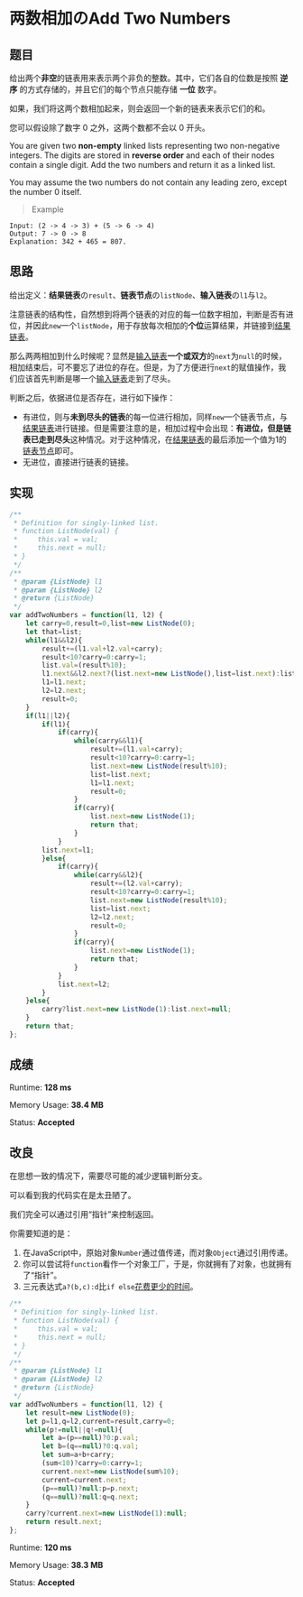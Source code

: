 # 两数相加のAdd Two Numbers

## 题目

给出两个**非空**的链表用来表示两个非负的整数。其中，它们各自的位数是按照 **逆序** 的方式存储的，并且它们的每个节点只能存储 **一位** 数字。

如果，我们将这两个数相加起来，则会返回一个新的链表来表示它们的和。

您可以假设除了数字 0 之外，这两个数都不会以 0 开头。

You are given two **non-empty** linked lists representing two non-negative integers. The digits are stored in **reverse order** and each of their nodes contain a single digit. Add the two numbers and return it as a linked list.

You may assume the two numbers do not contain any leading zero, except the number 0 itself.

> Example

```
Input: (2 -> 4 -> 3) + (5 -> 6 -> 4)
Output: 7 -> 0 -> 8
Explanation: 342 + 465 = 807.
```

## 思路

给出定义：**结果链表**の`result`、**链表节点**の`listNode`、**输入链表**の`l1`与`l2`。

注意链表的结构性，自然想到将两个链表的对应的每一位数字相加，判断是否有进位，并因此`new`一个`listNode`，用于存放每次相加的**个位**运算结果，并链接到<u>结果链表</u>。

那么两两相加到什么时候呢？显然是<u>输入链表</u>**一个或双方**的`next`为`null`的时候，相加结束后，可不要忘了进位的存在。但是，为了方便进行`next`的赋值操作，我们应该首先判断是哪一个<u>输入链表</u>走到了尽头。

判断之后，依据进位是否存在，进行如下操作：

- 有进位，则与**未到尽头的链表**的每一位进行相加，同样`new`一个链表节点，与<u>结果链表</u>进行链接。但是需要注意的是，相加过程中会出现：**有进位，但是链表已走到尽头**这种情况。对于这种情况，在<u>结果链表</u>的最后添加一个值为1的<u>链表节点</u>即可。
- 无进位，直接进行链表的链接。

## 实现

```javascript
/**
 * Definition for singly-linked list.
 * function ListNode(val) {
 *     this.val = val;
 *     this.next = null;
 * }
 */
/**
 * @param {ListNode} l1
 * @param {ListNode} l2
 * @return {ListNode}
 */
var addTwoNumbers = function(l1, l2) {
    let carry=0,result=0,list=new ListNode(0);
    let that=list;
    while(l1&&l2){
        result+=(l1.val+l2.val+carry);
        result<10?carry=0:carry=1;
        list.val=(result%10);
        l1.next&&l2.next?(list.next=new ListNode(),list=list.next):list.next=null;
        l1=l1.next;
        l2=l2.next;
        result=0;
    }
    if(l1||l2){
        if(l1){
            if(carry){
                while(carry&&l1){
                    result+=(l1.val+carry);
                    result<10?carry=0:carry=1;
                    list.next=new ListNode(result%10);
                    list=list.next;
                    l1=l1.next;
                    result=0;
                }
                if(carry){
                    list.next=new ListNode(1);
                    return that;
                }
            }
        list.next=l1;
        }else{
            if(carry){
                while(carry&&l2){
                    result+=(l2.val+carry);
                    result<10?carry=0:carry=1;
                    list.next=new ListNode(result%10);
                    list=list.next;
                    l2=l2.next;
                    result=0;
                }
                if(carry){
                    list.next=new ListNode(1);
                    return that;
                }
            }
            list.next=l2;
        }
    }else{
        carry?list.next=new ListNode(1):list.next=null;
    }
    return that;
};
```

## 成绩

Runtime:  **128 ms**

Memory Usage:  **38.4 MB**

Status:  **Accepted**

## 改良

在思想一致的情况下，需要尽可能的减少逻辑判断分支。

可以看到我的代码实在是太丑陋了。

我们完全可以通过引用“指针”来控制返回。

你需要知道的是：

1. 在JavaScript中，原始对象`Number`通过值传递，而对象`Object`通过引用传递。
2. 你可以尝试将`function`看作一个对象工厂，于是，你就拥有了对象，也就拥有了“指针”。
3. 三元表达式`a?(b,c):d`比`if else`[花费更少的时间](http://www.cnblogs.com/GavinYoung/archive/2010/05/19/1739062.html)。

```javascript
/**
 * Definition for singly-linked list.
 * function ListNode(val) {
 *     this.val = val;
 *     this.next = null;
 * }
 */
/**
 * @param {ListNode} l1
 * @param {ListNode} l2
 * @return {ListNode}
 */
var addTwoNumbers = function(l1, l2) {
    let result=new ListNode(0);
    let p=l1,q=l2,current=result,carry=0;
    while(p!=null||q!=null){
        let a=(p==null)?0:p.val;
        let b=(q==null)?0:q.val;
        let sum=a+b+carry;
        (sum<10)?carry=0:carry=1;
        current.next=new ListNode(sum%10);
        current=current.next;
        (p==null)?null:p=p.next;
        (q==null)?null:q=q.next;
    }
    carry?current.next=new ListNode(1):null;
    return result.next;
};
```

Runtime:  **120 ms**

Memory Usage:  **38.3 MB**

Status:  **Accepted**